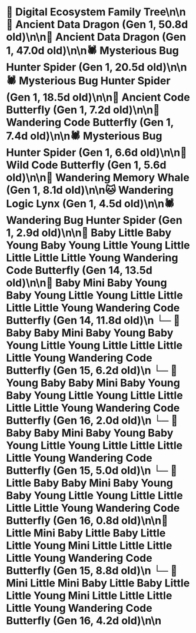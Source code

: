 # 🌳 Digital Ecosystem Family Tree\n\n🐉 Ancient Data Dragon (Gen 1, 50.8d old)\n\n🐉 Ancient Data Dragon (Gen 1, 47.0d old)\n\n🕷️ Mysterious Bug Hunter Spider (Gen 1, 20.5d old)\n\n🕷️ Mysterious Bug Hunter Spider (Gen 1, 18.5d old)\n\n🦋 Ancient Code Butterfly (Gen 1, 7.2d old)\n\n🦋 Wandering Code Butterfly (Gen 1, 7.4d old)\n\n🕷️ Mysterious Bug Hunter Spider (Gen 1, 6.6d old)\n\n🦋 Wild Code Butterfly (Gen 1, 5.6d old)\n\n🐋 Wandering Memory Whale (Gen 1, 8.1d old)\n\n🐱 Wandering Logic Lynx (Gen 1, 4.5d old)\n\n🕷️ Wandering Bug Hunter Spider (Gen 1, 2.9d old)\n\n🦋 Baby Little Baby Young Baby Young Little Young Little Little Little Little Young Wandering Code Butterfly (Gen 14, 13.5d old)\n\n🦋 Baby Mini Baby Young Baby Young Little Young Little Little Little Little Young Wandering Code Butterfly (Gen 14, 11.8d old)\n  └─ 🦋 Baby Baby Mini Baby Young Baby Young Little Young Little Little Little Little Young Wandering Code Butterfly (Gen 15, 6.2d old)\n    └─ 🦋 Young Baby Baby Mini Baby Young Baby Young Little Young Little Little Little Little Young Wandering Code Butterfly (Gen 16, 2.0d old)\n  └─ 🦋 Baby Baby Mini Baby Young Baby Young Little Young Little Little Little Little Young Wandering Code Butterfly (Gen 15, 5.0d old)\n    └─ 🦋 Little Baby Baby Mini Baby Young Baby Young Little Young Little Little Little Little Young Wandering Code Butterfly (Gen 16, 0.8d old)\n\n🦋 Little Mini Baby Little Baby Little Little Young Mini Little Little Little Little Young Wandering Code Butterfly (Gen 15, 8.8d old)\n  └─ 🦋 Mini Little Mini Baby Little Baby Little Little Young Mini Little Little Little Little Young Wandering Code Butterfly (Gen 16, 4.2d old)\n\n